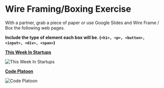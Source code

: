 # Wire Framing/Boxing Exercise

With a partner, grab a piece of paper or use Google Slides and Wire Frame / Box the following web pages.

__Include the type of element each box will be. (`<h1>, <p>, <button>, <input>, <div>, <span>`)__

__[This Week In Startups](https://thisweekinstartups.com/)__

![This Week In Startups](https://github.com/julietplatoon/curriculum/blob/master/week-05/images/twist.png)

__[Code Platoon](https://www.codeplatoon.org/)__

![Code Platoon](https://github.com/julietplatoon/curriculum/blob/master/week-05/images/code_platoon.png)

